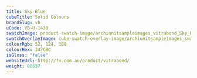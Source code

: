 ```yaml
---
title: Sky Blue
cubeTitle: Solid Colours
brandSlug: vb
uCode: VB-U-1430
swatchImage: product-swatch-image/archiunitsampleimages_vitrabond_Sky_Blue.jpg
swatchOverlayImage: cube-swatch-overlay-image/archiunitsampleimages_swatch-overlay_vitrabond.png
colourRgb: 52, 124, 188
colourHex: 347CBC
isGloss: "false"
websiteUrl: http://fv.com.au/product/vitrabond/
weight: 88537
---
```

